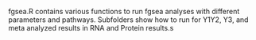 fgsea.R contains various functions to run fgsea analyses with different parameters and pathways.
Subfolders show how to run for Y1Y2, Y3, and meta analyzed results in RNA and Protein results.s